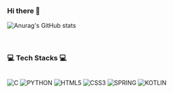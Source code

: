 ### Hi there 👋

![Anurag's GitHub stats](https://github-readme-stats.vercel.app/api?username=namdaeun&show_icons=true&theme=radical)
<br><br><br>
### 💻 Tech Stacks 💻
<br>
<img alt="C" src ="https://img.shields.io/badge/C-A8B9CC.svg?&style=for-the-badge&logo=C&logoColor=#A8B9CC"/> <img alt="PYTHON" src ="https://img.shields.io/badge/PYTHON-3776AB.svg?&style=for-the-badge&logo=PYTHON&logoColor=#3776AB"/> <img alt="HTML5" src ="https://img.shields.io/badge/HTML5-E34F26.svg?&style=for-the-badge&logo=HTML5&logoColor=#E34F26"/> <img alt="CSS3" src ="https://img.shields.io/badge/CSS3-1572B6.svg?&style=for-the-badge&logo=CSS3&logoColor=#1572B6"/> <img alt="SPRING" src ="https://img.shields.io/badge/SPRING-6DB33F.svg?&style=for-the-badge&logo=SPRING&logoColor=#6DB33F"/> <img alt="KOTLIN" src ="https://img.shields.io/badge/KOTLIN-7F52FF.svg?&style=for-the-badge&logo=KOTLIN&logoColor=#7F52FF"/>
